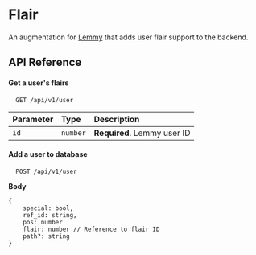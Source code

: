 # Flair

An augmentation for [Lemmy](https://join-lemmy.org) that adds user flair support to the backend. 


## API Reference

#### Get a user's flairs

```http
  GET /api/v1/user
```

| Parameter | Type     | Description                |
| :-------- | :------- | :------------------------- |
| `id` | `number` | **Required**. Lemmy user ID |

#### Add a user to database

```http
  POST /api/v1/user
```

**Body**
```jsonc
{
    special: bool,
    ref_id: string,
    pos: number
    flair: number // Reference to flair ID
    path?: string
}
```



